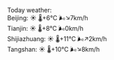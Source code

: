 Today weather:  
Beijing: ☀️ 🌡️+6°C 🌬️↘7km/h  
Tianjin: ☀️ 🌡️+8°C 🌬️0km/h  
Shijiazhuang: ☀️ 🌡️+11°C 🌬️↗2km/h  
Tangshan: ☀️ 🌡️+10°C 🌬️↘8km/h  
